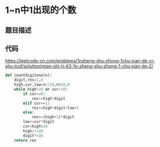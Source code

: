 # 1~n中1出现的个数

## 题目描述


## 代码

https://leetcode-cn.com/problems/1nzheng-shu-zhong-1chu-xian-de-ci-shu-lcof/solution/mian-shi-ti-43-1n-zheng-shu-zhong-1-chu-xian-de-2/

```Python
def countdigitone(n):
    digit,res=1,0
    high,cur,low=n//10,n%10,0
    while high!=0 or cur!=0:
        if cur==0:
            res+=high*digit
        elif cur==1:
            res+=high*digit+low+1
        else:
            res+=(high+1)*digit
        low+=cur*digit
        cur=high%10
        high//=10
        digit*=10
    return res
```
